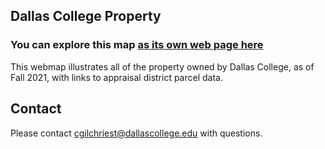 ## Dallas College Property

### You can explore this map [as its own web page here](https://cgilchriest-dcccd.github.io/dallas-college-property/)

This webmap illustrates all of the property owned by Dallas College, as of Fall 2021, with links to appraisal district parcel data. 

## Contact
Please contact cgilchriest@dallascollege.edu with questions. 


